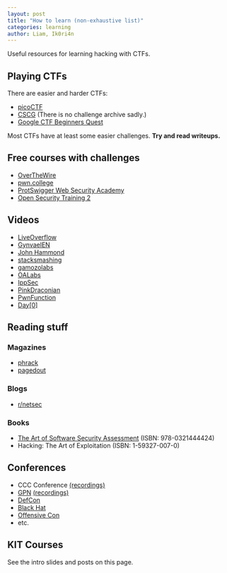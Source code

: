 ```yaml
---
layout: post
title: "How to learn (non-exhaustive list)"
categories: learning
author: Liam, Ik0ri4n
---
```


Useful resources for learning hacking with CTFs.

## Playing CTFs

There are easier and harder CTFs:

- [picoCTF](https://www.picoctf.org/)
- [CSCG](https://www.cscg.de/) (There is no challenge archive sadly.)
- [Google CTF Beginners Quest](https://capturetheflag.withgoogle.com/beginners-quest)

Most CTFs have at least some easier challenges.
**Try and read writeups.**

## Free courses with challenges

- [OverTheWire](https://overthewire.org/)
- [pwn.college](https://pwn.college/)
- [ProtSwigger Web Security Academy](https://portswigger.net/web-security)
- [Open Security Training 2](https://p.ost2.fyi/)

## Videos

- [LiveOverflow](https://www.youtube.com/c/LiveOverflow)
- [GynvaelEN](https://www.youtube.com/user/GynvaelEN)
- [John Hammond](https://www.youtube.com/c/JohnHammond010)
- [stacksmashing](https://www.youtube.com/channel/UC3S8vxwRfqLBdIhgRlDRVzw)
- [gamozolabs](https://www.youtube.com/user/gamozolabs)
- [OALabs](https://www.youtube.com/channel/UC--DwaiMV-jtO-6EvmKOnqg)
- [IppSec](https://www.youtube.com/channel/UCa6eh7gCkpPo5XXUDfygQQA)
- [PinkDraconian](https://www.youtube.com/c/pinkdraconian)
- [PwnFunction](https://www.youtube.com/c/PwnFunction)
- [Day[0]](https://www.youtube.com/c/dayzerosec)

## Reading stuff

### Magazines

- [phrack](http://phrack.org/)
- [pagedout](https://pagedout.institute/)

### Blogs

- [r/netsec](https://www.reddit.com/r/netsec/)

### Books

- [The Art of Software Security Assessment](https://www.oreilly.com/library/view/the-art-of/0321444426/) (ISBN: 978-0321444424)
- Hacking: The Art of Exploitation (ISBN: 1-59327-007-0)

## Conferences

- CCC Conference [(recordings)](https://media.ccc.de/)
- [GPN](https://entropia.de/GPN) [(recordings)](https://media.ccc.de/b/conferences/gpn)
- [DefCon](https://defcon.org/)
- [Black Hat](https://www.blackhat.com/)
- [Offensive Con](https://www.offensivecon.org/)
- etc.

## KIT Courses

See the intro slides and posts on this page.
